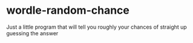 # wordle-random-chance
Just a little program that will tell you roughly your chances of straight up guessing the answer
